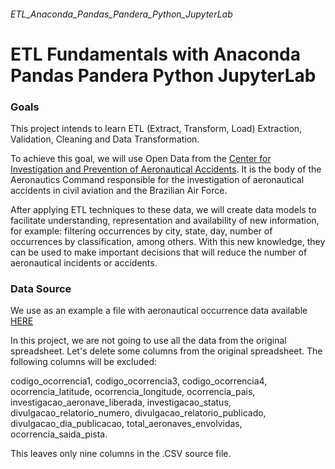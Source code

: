 ###### ETL_Anaconda_Pandas_Pandera_Python_JupyterLab
# ETL Fundamentals with Anaconda Pandas Pandera Python JupyterLab

### Goals

This project intends to learn ETL (Extract, Transform, Load) Extraction, Validation, Cleaning and Data Transformation.

To achieve this goal, we will use Open Data from the [Center for Investigation and Prevention of Aeronautical Accidents](https://www2.fab.mil.br/cenipa/). It is the body of the Aeronautics Command responsible for the investigation of aeronautical accidents in civil aviation and the Brazilian Air Force.

After applying ETL techniques to these data, we will create data models to facilitate understanding, representation and availability of new information, for example: filtering occurrences by city, state, day, number of occurrences by classification, among others. With this new knowledge, they can be used to make important decisions that will reduce the number of aeronautical incidents or accidents.

### Data Source

We use as an example a file with aeronautical occurrence data available [HERE](https://dados.gov.br/dataset/ocorrencias-aeronauticas-da-aviacao-civil-brasileira/resource/9d8a7e09-5f75-47b3-891b-b5f1bab26d59)

In this project, we are not going to use all the data from the original spreadsheet. Let's delete some columns from the original spreadsheet. The following columns will be excluded:

codigo_ocorrencia1, codigo_ocorrencia3, codigo_ocorrencia4, ocorrencia_latitude, ocorrencia_longitude, ocorrencia_pais, investigacao_aeronave_liberada, investigacao_status, divulgacao_relatorio_numero, divulgacao_relatorio_publicado, divulgacao_dia_publicacao, total_aeronaves_envolvidas, ocorrencia_saida_pista.

This leaves only nine columns in the .CSV source file.
